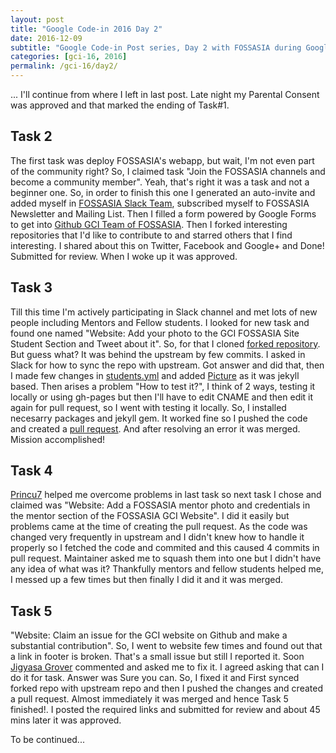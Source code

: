 ```yaml
---
layout: post
title: "Google Code-in 2016 Day 2"
date: 2016-12-09
subtitle: "Google Code-in Post series, Day 2 with FOSSASIA during Google Code-in 2016."
categories: [gci-16, 2016]
permalink: /gci-16/day2/
---
```


... I'll continue from where I left in last post. Late night my Parental Consent was approved and that marked the ending of Task#1.

## Task 2

The first task was deploy FOSSASIA's webapp, but wait, I'm not even part of the community right? So, I claimed task "Join the FOSSASIA channels and become a community member". Yeah, that's right it was a task and not a beginner one.
So, in order to finish this one I generated an auto-invite and added myself in [FOSSASIA Slack Team](https://fossasia.slack.com/), subscribed myself to FOSSASIA Newsletter and Mailing List. Then I filled a form powered by Google Forms to get into [Github GCI Team of FOSSASIA](https://github.com/orgs/fossasia/teams/fossasia-gci-students). Then I forked interesting repositories that I'd like to contribute to and starred others that I find interesting. I shared about this on Twitter, Facebook and Google+ and Done! Submitted for review.
When I woke up it was approved.

## Task 3

Till this time I'm actively participating in Slack channel and met lots of new people including Mentors and Fellow students. I looked for new task and found one named "Website: Add your photo to the GCI FOSSASIA Site Student Section and Tweet about it". So, for that I cloned [forked repository](https://github.com/ankitrgadiya/gci16.fossasia.org). But guess what? It was behind the upstream by few commits. I asked in Slack for how to sync the repo with upstream. Got answer and did that, then I made few changes in [students.yml](https://github.com/ankitrgadiya/gci16.fossasia.org/blob/gh-pages/_data/students.yml) and added [Picture](https://github.com/ankitrgadiya/gci16.fossasia.org/blob/gh-pages/images/students/ankit.jpg) as it was jekyll based. Then arises a problem "How to test it?", I think of 2 ways, testing it locally or using gh-pages but then I'll have to edit CNAME and then edit it again for pull request, so I went with testing it locally. So, I installed necesarry packages and jekyll gem. It worked fine so I pushed the code and created a [pull request](https://github.com/fossasia/gci16.fossasia.org/pull/315). And after resolving an error it was merged. Mission accomplished!

## Task 4

[Princu7](https://github.com/Princu7) helped me overcome problems in last task so next task I chose and claimed was "Website: Add a FOSSASIA mentor photo and credentials in the mentor section of the FOSSASIA GCI Website". I did it easily but problems came at the time of creating the pull request. As the code was changed very frequently in upstream and I didn't knew how to handle it properly so I fetched the code and commited and this caused 4 commits in pull request. Maintainer asked me to squash them into one but I didn't have any idea of what was it? Thankfully mentors and fellow students helped me, I messed up a few times but then finally I did it and it was merged.

## Task 5

"Website: Claim an issue for the GCI website on Github and make a substantial contribution". So, I went to website few times and found out that a link in footer is broken. That's a small issue but still I reported it. Soon [Jigyasa Grover](https://github.com/jig08) commented and asked me to fix it. I agreed asking that can I do it for task. Answer was Sure you can. So, I fixed it and First synced forked repo with upstream repo and then I pushed the changes and created a pull request. Almost immediately it was merged and hence Task 5 finished!. I posted the required links and submitted for review and about 45 mins later it was approved.

To be continued...
